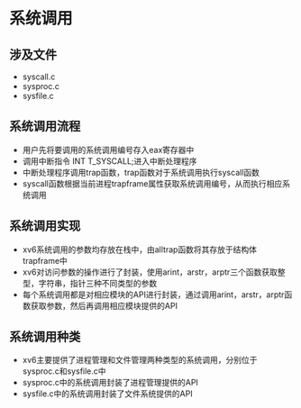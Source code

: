 # 系统调用

## 涉及文件

* syscall.c
* sysproc.c
* sysfile.c

## 系统调用流程

* 用户先将要调用的系统调用编号存入eax寄存器中
* 调用中断指令 INT T_SYSCALL;进入中断处理程序
* 中断处理程序调用trap函数，trap函数对于系统调用执行syscall函数
* syscall函数根据当前进程trapframe属性获取系统调用编号，从而执行相应系统调用

## 系统调用实现

* xv6系统调用的参数均存放在栈中，由alltrap函数将其存放于结构体trapframe中
* xv6对访问参数的操作进行了封装，使用arint，arstr，arptr三个函数获取整型，字符串，指针三种不同类型的参数
* 每个系统调用都是对相应模块的API进行封装，通过调用arint，arstr，arptr函数获取参数，然后再调用相应模块提供的API

## 系统调用种类

* xv6主要提供了进程管理和文件管理两种类型的系统调用，分别位于sysproc.c和sysfile.c中
* sysproc.c中的系统调用封装了进程管理提供的API
* sysfile.c中的系统调用封装了文件系统提供的API